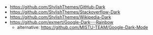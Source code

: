 * https://github.com/StylishThemes/GitHub-Dark
* https://github.com/StylishThemes/Stackoverflow-Dark
* https://github.com/StylishThemes/Wikipedia-Dark
* https://github.com/exmert/Google-Dark---Rainbow
  * alternative: https://github.com/MISTU-TEAM/Google-Dark-Mode
